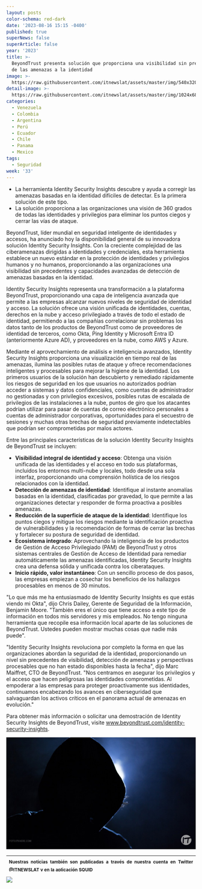 ```yaml
---
layout: posts
color-schema: red-dark
date: '2023-08-16 15:15 -0400'
published: true
superNews: false
superArticle: false
year: '2023'
title: >-
  BeyondTrust presenta solución que proporciona una visibilidad sin precedentes
  de las amenazas a la identidad
image: >-
  https://raw.githubusercontent.com/itnewslat/assets/master/img/540x320/Ataque-de-Hackers-p.jpg
detail-image: >-
  https://raw.githubusercontent.com/itnewslat/assets/master/img/1024x680/Ataque-de-Hackers-g.jpg
categories:
  - Venezuela
  - Colombia
  - Argentina
  - Perú
  - Ecuador
  - Chile
  - Panama
  - Mexico
tags:
  - Seguridad
week: '33'
---
```

- La herramienta Identity Security Insights descubre y ayuda a corregir las amenazas basadas en la identidad difíciles de detectar. Es la primera solución de este tipo. 
- La solución proporciona a las organizaciones una visión de 360 grados de todas las identidades y privilegios para eliminar los puntos ciegos y cerrar las vías de ataque.

BeyondTrust, líder mundial en seguridad inteligente de identidades y accesos, ha anunciado hoy la disponibilidad general de su innovadora solución Identity Security Insights. Con la creciente complejidad de las ciberamenazas dirigidas a identidades y credenciales, esta  herramienta establece un nuevo estándar en la protección de identidades y privilegios humanos y no humanos, proporcionando a las organizaciones una visibilidad sin precedentes y capacidades avanzadas de detección de amenazas basadas en la identidad.

Identity Security Insights representa una transformación a la plataforma BeyondTrust, proporcionando una capa de inteligencia avanzada que permite a las empresas alcanzar nuevos niveles de seguridad de identidad y acceso. La solución ofrece una visión unificada de identidades, cuentas, derechos en la nube y acceso privilegiado a través de todo el estado de identidad, permitiendo a las compañías correlacionar sin problemas los datos tanto de los productos de BeyondTrust como de proveedores de identidad de terceros, como Okta, Ping Identity y Microsoft Entra ID (anteriormente Azure AD), y proveedores en la nube, como AWS y Azure.

Mediante el aprovechamiento de análisis e inteligencia avanzados, Identity Security Insights proporciona una visualización en tiempo real de las amenazas, ilumina las posibles rutas de ataque y ofrece recomendaciones inteligentes y procesables para mejorar la higiene de la identidad. Los primeros usuarios de la solución han descubierto y remediado rápidamente los riesgos de seguridad en los que usuarios no autorizados podrían acceder a sistemas y datos confidenciales, como cuentas de administrador no gestionadas y con privilegios excesivos, posibles rutas de escalada de privilegios de las instalaciones a la nube, puntos de giro que los atacantes podrían utilizar para pasar de cuentas de correo electrónico personales a cuentas de administrador corporativas, oportunidades para el secuestro de sesiones y muchas otras brechas de seguridad previamente indetectables que podrían ser comprometidas por malos actores.

Entre las principales características de la solución Identity Security Insights de BeyondTrust se incluyen:

- **Visibilidad integral de identidad y acceso**: Obtenga una visión unificada de las identidades y el acceso en todo sus plataformas, incluidos los entornos multi-nube y locales, todo desde una sola interfaz, proporcionando una comprensión holística de los riesgos relacionados con la identidad.
- **Detección de amenazas de identidad**: Identifique al instante anomalías basadas en la identidad, clasificadas por gravedad, lo que permite a las organizaciones detectar y responder de forma proactiva a posibles amenazas.
- **Reducción de la superficie de ataque de la identidad**: Identifique los puntos ciegos y mitigue los riesgos mediante la identificación proactiva de vulnerabilidades y la recomendación de formas de cerrar las brechas y fortalecer su postura de seguridad de identidad.
- **Ecosistema integrado**: Aprovechando la inteligencia de los productos de Gestión de Acceso Privilegiado (PAM) de BeyondTrust y otros sistemas centrales de Gestión de Acceso de Identidad para remediar automáticamente las amenazas identificadas, Identity Security Insights crea una defensa sólida y unificada contra los ciberataques.
- **Inicio rápido, valor instantáneo**: Con un sencillo proceso de dos pasos, las empresas empiezan a cosechar los beneficios de los hallazgos procesables en menos de 30 minutos.

"Lo que más me ha entusiasmado de Identity Security Insights es que estás viendo mi Okta", dijo Chris Dailey, Gerente de Seguridad de la Información, Benjamin Moore. "También eres el único que tiene acceso a este tipo de información en todos mis servidores y mis empleados. No tengo ninguna herramienta que recopile esa información local aparte de las soluciones de BeyondTrust. Ustedes pueden mostrar muchas cosas que nadie más puede".

"Identity Security Insights revoluciona por completo la forma en que las organizaciones abordan la seguridad de la identidad, proporcionando un nivel sin precedentes de visibilidad, detección de amenazas y perspectivas procesables que no han estado disponibles hasta la fecha", dijo Marc Maiffret, CTO de BeyondTrust. "Nos centramos en asegurar los privilegios y el acceso que hacen peligrosas las identidades comprometidas. Al empoderar a las empresas para proteger proactivamente sus identidades, continuamos encabezando los avances en ciberseguridad que salvaguardan los activos críticos en el panorama actual de amenazas en evolución."

Para obtener más información o solicitar una demostración de Identity Security Insights de BeyondTrust, visite www.beyondtrust.com/identity-security-insights.

![](https://raw.githubusercontent.com/itnewslat/assets/master/img/540x320/Ataque-de-Hackers-p.jpg)

<table style="height: 42px;" width="569">
<tbody>
<tr>
<td style="text-align: justify;"><sub><strong>Nuestras noticias también son publicadas a través de nuestra cuenta en Twitter <a href="https://twitter.com/itnewslat?lang=es">@ITNEWSLAT</a> y en la aplicación <a href="https://squidapp.co/en/">SQUID</a></strong></sub></td>
</tr>
</tbody>
</table>

<img src="https://tracker.metricool.com/c3po.jpg?hash=56f88a41e39ab42c063cc51676587a04"/>